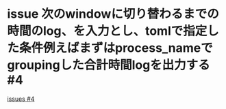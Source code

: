 # issue 次のwindowに切り替わるまでの時間のlog、を入力とし、tomlで指定した条件例えばまずはprocess_nameでgroupingした合計時間logを出力する #4
[issues #4](https://github.com/cat2151/cat-active-window-logger/issues/4)

